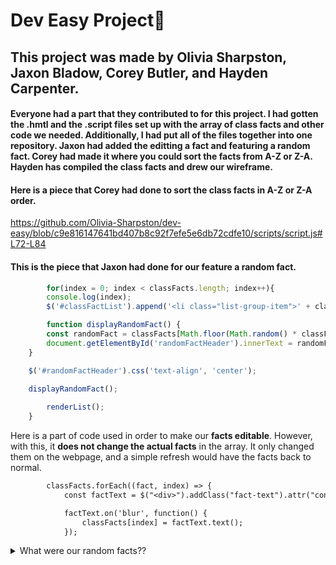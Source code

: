 # Dev Easy Project🦭
## This project was made by Olivia Sharpston, Jaxon Bladow, Corey Butler, and Hayden Carpenter.

#### Everyone had a part that they contributed to for this project. I had gotten the .hmtl and the .script files set up with the array of class facts and other code we needed. Additionally, I had put all of the files together into one repository. Jaxon had added the editting a fact and featuring a random fact. Corey had made it where you could sort the facts from A-Z or Z-A. Hayden has compiled the class facts and drew our wireframe.



#### Here is a piece that Corey had done to sort the class facts in A-Z or Z-A order.
https://github.com/Olivia-Sharpston/dev-easy/blob/c9e816147641bd407b8c92f7efe5e6db72cdfe10/scripts/script.js#L72-L84



#### This is the piece that Jaxon had done for our feature a random fact.
``` javascript
        for(index = 0; index < classFacts.length; index++){
        console.log(index);
        $('#classFactList').append('<li class="list-group-item">' + classFacts[index] + '</li>');

        function displayRandomFact() {
        const randomFact = classFacts[Math.floor(Math.random() * classFacts.length)];
        document.getElementById('randomFactHeader').innerText = randomFact;
    }

    $('#randomFactHeader').css('text-align', 'center');

    displayRandomFact();
        
        renderList();
    }
```



Here is a part of code used in order to make our **facts editable**. However, with this, it **does not change the actual facts** in the array. It only changed them on the webpage, and a simple refresh would have the facts back to normal.
``` diff
        classFacts.forEach((fact, index) => {
            const factText = $("<div>").addClass("fact-text").attr("contenteditable", true).text(fact);

            factText.on('blur', function() {
                classFacts[index] = factText.text();
            });
```

<details><summary>What were our random facts??</summary>
        
* Olivia knows her alphabet backwards
* Jaxon broke his finger
* Corey said he was not famous
* Hayden likes to swim

</details>
